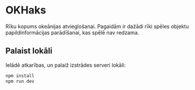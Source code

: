 # OKHaks 

Rīku kopums okeānijas atvieglošanai. Pagaidām ir dažādi rīki spēles objektu papildinformācijas parādīšanai, kas spēlē nav redzama.

## Palaist lokāli

Ielādē atkarības, un palaiž izstrādes serveri lokāli:

```bash
npm install
npm run dev 
```
